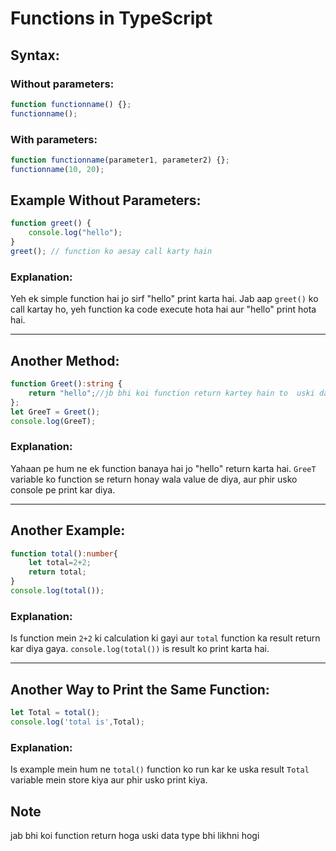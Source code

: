 
# Functions in TypeScript

## Syntax:

### Without parameters:
```typescript
function functionname() {};
functionname();
```

### With parameters:
```typescript
function functionname(parameter1, parameter2) {};
functionname(10, 20);
```

## Example Without Parameters:
```typescript
function greet() {
    console.log("hello");
}
greet(); // function ko aesay call karty hain
```
###  Explanation:
Yeh ek simple function hai jo sirf "hello" print karta hai. Jab aap `greet()` ko call kartay ho, yeh function ka code execute hota hai aur "hello" print hota hai.

---

## Another Method:
```typescript
function Greet():string {
    return "hello";//jb bhi koi function return kartey hain to  uski data type bhi likhty hain
};
let GreeT = Greet();
console.log(GreeT);
```
###  Explanation:
Yahaan pe hum ne ek function banaya hai jo "hello" return karta hai. `GreeT` variable ko function se return honay wala value de diya, aur phir usko console pe print kar diya.

---

## Another Example:
```typescript
function total():number{
    let total=2+2;
    return total;
}
console.log(total());
```
###  Explanation:
Is function mein `2+2` ki calculation ki gayi aur `total` function ka result return kar diya gaya. `console.log(total())` is result ko print karta hai.

---

## Another Way to Print the Same Function:
```typescript
let Total = total();
console.log('total is',Total);
```
###  Explanation:
Is example mein hum ne `total()` function ko run kar ke uska result `Total` variable mein store kiya aur phir usko print kiya.

## Note
jab bhi koi function return hoga uski data type bhi likhni hogi
